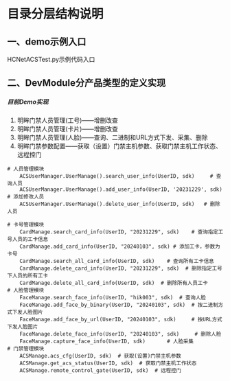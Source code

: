 # 目录分层结构说明



## 一、demo示例入口

HCNetACSTest.py示例代码入口

## 二、DevModule分产品类型的定义实现

##### 目前Demo实现
<ol>
<li>明眸门禁人员管理(工号)——增删改查 </li>
<li>明眸门禁人员管理(卡片)——增删改查</li>
<li>明眸门禁人员管理(人脸)——查询、二进制和URL方式下发、采集、删除</li>
<li>明眸门禁参数配置——获取（设置）门禁主机参数、获取门禁主机工作状态、远程控门</li>
</ol>

```
# 人员管理模块
    ACSUserManager.UserManage().search_user_info(UserID, sdk)     # 查询人员
    ACSUserManager.UserManage().add_user_info(UserID, '20231229', sdk)  # 添加修改人员
    ACSUserManager.UserManage().delete_user_info(UserID, sdk)   # 删除人员

# 卡号管理模块
    CardManage.search_card_info(UserID, "20231229", sdk)    # 查询指定工号人员的工卡信息
    CardManage.add_card_info(UserID, "20240103", sdk) # 添加工卡，参数为卡号
    CardManage.search_all_card_info(UserID, sdk)    # 查询所有工卡信息
    CardManage.delete_card_info(UserID, "20231229", sdk)  # 删除指定工号下人员的所有工卡
    CardManage.delete_all_card_info(UserID, sdk)  # 删除所有人员工卡
# 人脸管理模块
    FaceManage.search_face_info(UserID, "hik003", sdk)  # 查询人脸
    FaceManage.add_face_by_binary(UserID, "20240103", sdk)  # 按二进制方式下发人脸图片
    FaceManage.add_face_by_url(UserID, "20240103", sdk)     # 按URL方式下发人脸图片
    FaceManage.delete_face_info(UserID, "20240103", sdk)     # 删除人脸
    FaceManage.capture_face_info(UserID, sdk)       # 人脸采集
# 门禁管理模块
    ACSManage.acs_cfg(UserID, sdk)  # 获取(设置)门禁主机参数
    ACSManage.get_acs_status(UserID, sdk)  # 获取门禁主机工作状态
    ACSManage.remote_control_gate(UserID, sdk)  # 远程控门
```
